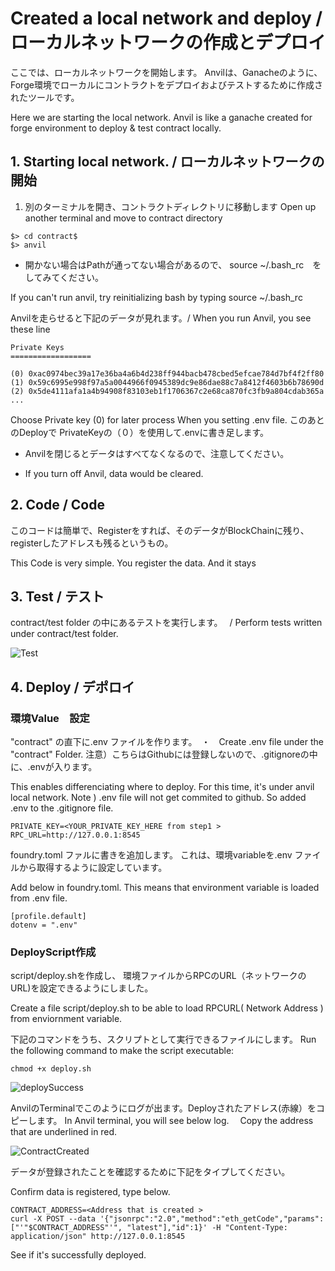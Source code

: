 # Created a local network and deploy / ローカルネットワークの作成とデプロイ

ここでは、ローカルネットワークを開始します。
Anvilは、Ganacheのように、Forge環境でローカルにコントラクトをデプロイおよびテストするために作成されたツールです。


Here we are starting the local network. 
Anvil is like a ganache created for forge environment to deploy & test contract 
locally. 



## 1. Starting local network. / ローカルネットワークの開始

1. 別のターミナルを開き、コントラクトディレクトリに移動します
Open up another terminal and move to contract directory 


```
$> cd contract$
$> anvil
```

* 開かない場合はPathが通ってない場合があるので、
source ~/.bash_rc　を　してみてください。

If you can't run anvil, try reinitializing bash by typing 
source ~/.bash_rc 


Anvilを走らせると下記のデータが見れます。/ When you run Anvil, you see these line 

```
Private Keys
==================

(0) 0xac0974bec39a17e36ba4a6b4d238ff944bacb478cbed5efcae784d7bf4f2ff80
(1) 0x59c6995e998f97a5a0044966f0945389dc9e86dae88c7a8412f4603b6b78690d
(2) 0x5de4111afa1a4b94908f83103eb1f1706367c2e68ca870fc3fb9a804cdab365a
...
```

Choose Private key (0) for later process When you setting .env file. 
このあとのDeployで PrivateKeyの（０）を使用して.envに書き足します。

* Anvilを閉じるとデータはすべてなくなるので、注意してください。

* If you turn off Anvil, data would be cleared.

## 2. Code / Code

このコードは簡単で、Registerをすれば、そのデータがBlockChainに残り、
registerしたアドレスも残るというもの。

This Code is very simple. You register the data. And it stays 


## 3. Test / テスト

contract/test folder の中にあるテストを実行します。　 / Perform tests written under contract/test  folder. 

![Test](https://github.com/airinterface/ethereum101/assets/2448586/9d5a3b4f-e399-49a6-8923-fbf0d0dec514)



## 4. Deploy / デポロイ

### 環境Value　設定

"contract" の直下に.env ファイルを作ります。　・　Create .env file under the "contract" Folder. 
注意）こちらはGithubには登録しないので、.gitignoreの中に、.envが入ります。

This enables differenciating where to deploy. For this time, it's under anvil local network. 
Note ) .env file will not get commited to github. So added .env to the .gitignore file.


```
PRIVATE_KEY=<YOUR_PRIVATE_KEY_HERE from step1 >
RPC_URL=http://127.0.0.1:8545
```

foundry.toml ファルに書きを追加します。
これは、環境variableを.env ファイルから取得するように設定しています。

Add below in foundry.toml. This means that 
environment variable is loaded from .env file. 

```
[profile.default]
dotenv = ".env"
```
### DeployScript作成

script/deploy.shを作成し、
環境ファイルからRPCのURL（ネットワークのURL)を設定できるようにしました。

Create a file script/deploy.sh
to be able to load RPCURL( Network Address ) from enviornment variable. 

下記のコマンドをうち、スクリプトとして実行できるファイルにします。
Run the following command to make the script executable:



```
chmod +x deploy.sh
```

![deploySuccess](https://github.com/airinterface/ethereum101/assets/2448586/d87725a1-abcb-41ef-b78f-f8335f242951)


AnvilのTerminalでこのようにログが出ます。Deployされたアドレス(赤線）をコピーします。
In Anvil terminal, you will see below log. 　Copy the address that are underlined in red. 



![ContractCreated](https://github.com/airinterface/ethereum101/assets/2448586/9b1774ea-e0c1-4747-81cb-40efc015937b)


データが登録されたことを確認するために下記をタイプしてください。

Confirm data is registered, type below. 




```
CONTRACT_ADDRESS=<Address that is created > 
curl -X POST --data '{"jsonrpc":"2.0","method":"eth_getCode","params":["'"$CONTRACT_ADDRESS"'", "latest"],"id":1}' -H "Content-Type: application/json" http://127.0.0.1:8545

```

See if it's successfully deployed. 






